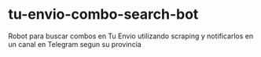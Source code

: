 # tu-envio-combo-search-bot

Robot para buscar combos en Tu Envio utilizando scraping y notificarlos en un canal en Telegram segun su provincia

